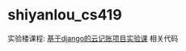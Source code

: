 shiyanlou_cs419
===============

实验楼课程: [基于django的云记账项目实验课](https://www.shiyanlou.com/courses/419) 相关代码